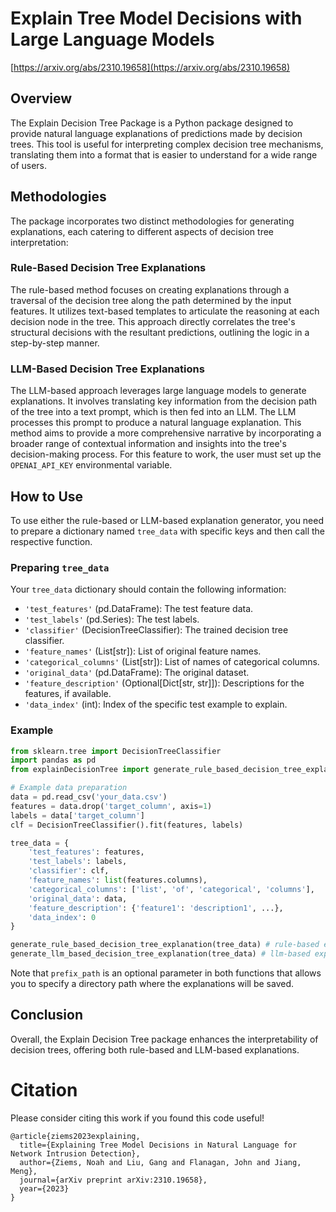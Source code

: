 # Explain Tree Model Decisions with Large Language Models
[https://arxiv.org/abs/2310.19658](https://arxiv.org/abs/2310.19658)

## Overview
The Explain Decision Tree Package is a Python package designed to provide natural language explanations of predictions made by decision trees. This tool is useful for interpreting complex decision tree mechanisms, translating them into a format that is easier to understand for a wide range of users.

## Methodologies
The package incorporates two distinct methodologies for generating explanations, each catering to different aspects of decision tree interpretation:

### Rule-Based Decision Tree Explanations
The rule-based method focuses on creating explanations through a traversal of the decision tree along the path determined by the input features. It utilizes text-based templates to articulate the reasoning at each decision node in the tree. This approach directly correlates the tree's structural decisions with the resultant predictions, outlining the logic in a step-by-step manner.

### LLM-Based Decision Tree Explanations
The LLM-based approach leverages large language models to generate explanations. It involves translating key information from the decision path of the tree into a text prompt, which is then fed into an LLM. The LLM processes this prompt to produce a natural language explanation. This method aims to provide a more comprehensive narrative by incorporating a broader range of contextual information and insights into the tree's decision-making process. For this feature to work, the user must set up the `OPENAI_API_KEY` environmental variable.

## How to Use
To use either the rule-based or LLM-based explanation generator, you need to prepare a dictionary named `tree_data` with specific keys and then call the respective function.

### Preparing `tree_data`
Your `tree_data` dictionary should contain the following information:

- `'test_features'` (pd.DataFrame): The test feature data.
- `'test_labels'` (pd.Series): The test labels.
- `'classifier'` (DecisionTreeClassifier): The trained decision tree classifier.
- `'feature_names'` (List[str]): List of original feature names.
- `'categorical_columns'` (List[str]): List of names of categorical columns.
- `'original_data'` (pd.DataFrame): The original dataset.
- `'feature_description'` (Optional[Dict[str, str]]): Descriptions for the features, if available.
- `'data_index'` (int): Index of the specific test example to explain.

### Example
```python
from sklearn.tree import DecisionTreeClassifier
import pandas as pd
from explainDecisionTree import generate_rule_based_decision_tree_explanation, generate_llm_based_decision_tree_explanation

# Example data preparation
data = pd.read_csv('your_data.csv')
features = data.drop('target_column', axis=1)
labels = data['target_column']
clf = DecisionTreeClassifier().fit(features, labels)

tree_data = {
    'test_features': features,
    'test_labels': labels,
    'classifier': clf,
    'feature_names': list(features.columns),
    'categorical_columns': ['list', 'of', 'categorical', 'columns'],
    'original_data': data,
    'feature_description': {'feature1': 'description1', ...},
    'data_index': 0
}

generate_rule_based_decision_tree_explanation(tree_data) # rule-based explanation
generate_llm_based_decision_tree_explanation(tree_data) # llm-based explanation

```

Note that `prefix_path` is an optional parameter in both functions that allows you to specify a directory path where the explanations will be saved.

## Conclusion

Overall, the Explain Decision Tree package enhances the interpretability of decision trees, offering both rule-based and LLM-based explanations.

# Citation

Please consider citing this work if you found this code useful!

```
@article{ziems2023explaining,
  title={Explaining Tree Model Decisions in Natural Language for Network Intrusion Detection},
  author={Ziems, Noah and Liu, Gang and Flanagan, John and Jiang, Meng},
  journal={arXiv preprint arXiv:2310.19658},
  year={2023}
}
```




